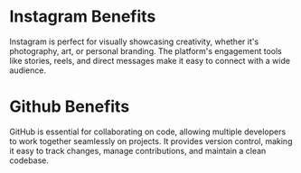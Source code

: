 # Instagram Benefits
Instagram is perfect for visually showcasing creativity, whether it's photography, art, or personal branding.
The platform's engagement tools like stories, reels, and direct messages make it easy to connect with a wide audience.

# Github Benefits
GitHub is essential for collaborating on code, allowing multiple developers to work together seamlessly on projects.
It provides version control, making it easy to track changes, manage contributions, and maintain a clean codebase.
